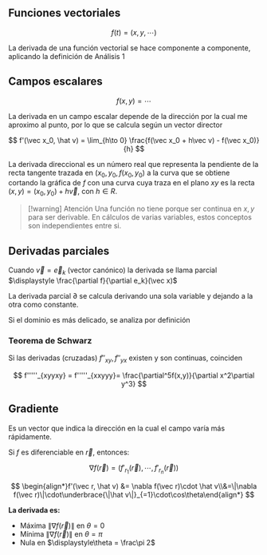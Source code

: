 ## Funciones vectoriales

$$
f(t) = (x, y, \cdots)
$$

La derivada de una función vectorial se hace componente a componente, aplicando la definición de Análisis 1

## Campos escalares

$$
f(x,y) = \cdots
$$

La derivada en un campo escalar depende de la dirección por la cual me aproximo al punto, por lo que se calcula según un vector director

$$
f'(\vec x_0, \hat v) = \lim_{h\to 0} \frac{f(\vec x_0 + h\vec v) - f(\vec x_0)}{h}
$$

La derivada direccional es un número real que representa la pendiente de la recta tangente trazada en $(x_0, y_0, f(x_0, y_0)$ a la curva que se obtiene cortando la gráfica de $f$ con una curva cuya traza en el plano $xy$ es la recta $(x,y) = (x_0, y_0) + h\vec v$, con $h \in R$.

> [!warning] Atención
> Una función no tiene porque ser continua en $x,y$ para ser derivable. En cálculos de varias variables, estos conceptos son independientes entre si.

## Derivadas parciales

Cuando $\displaystyle\vec v = \vec e_k$ (vector canónico) la derivada se llama parcial $\displaystyle \frac{\partial f}{\partial e_k}(\vec x)$

La derivada parcial $\partial$ se calcula derivando una sola variable y dejando a la otra como constante.

Si el dominio es más delicado, se analiza por definición

### Teorema de Schwarz

Si las derivadas (cruzadas) $f''_{xy}, f''_{yx}$ existen y son continuas, coinciden

$$
f'''''_{xyyxy} = f'''''_{xxyyy}= \frac{\partial^5f(x,y)}{\partial x^2\partial y^3}
$$

## Gradiente

Es un vector que indica la dirección en la cual el campo varía más rápidamente.

Si $f$ es diferenciable en $\vec r$, entonces:

$$
\nabla f(\vec r) = \Big(f'_{r_1}(\vec r),\cdots,f'_{r_n}(\vec r)\Big )
$$

$$
\begin{align*}f'(\vec r, \hat v) &= \nabla f(\vec r)\cdot \hat v\\&=\|\nabla f(\vec r)\|\cdot\underbrace{\|\hat v\|}_{=1}\cdot\cos\theta\end{align*}
$$

**La derivada es:**

- Máxima $\|\nabla f(\vec r)\|$ en $\theta = 0$
- Mínima $\|\nabla f(\vec r)\|$ en $\theta = \pi$
- Nula en $\displaystyle\theta = \frac\pi 2$

